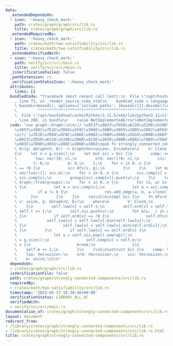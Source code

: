 ```yaml
---
data:
  _extendedDependsOn:
  - icon: ':heavy_check_mark:'
    path: crates/graph/graph/src/lib.rs
    title: crates/graph/graph/src/lib.rs
  _extendedRequiredBy:
  - icon: ':heavy_check_mark:'
    path: crates/math/two-satisfiability/src/lib.rs
    title: crates/math/two-satisfiability/src/lib.rs
  _extendedVerifiedWith:
  - icon: ':heavy_check_mark:'
    path: verify/scc/src/main.rs
    title: verify/scc/src/main.rs
  _isVerificationFailed: false
  _pathExtension: rs
  _verificationStatusIcon: ':heavy_check_mark:'
  attributes:
    links: []
  bundledCode: "Traceback (most recent call last):\n  File \"/opt/hostedtoolcache/Python/3.11.5/x64/lib/python3.11/site-packages/onlinejudge_verify/documentation/build.py\"\
    , line 71, in _render_source_code_stat\n    bundled_code = language.bundle(stat.path,\
    \ basedir=basedir, options={'include_paths': [basedir]}).decode()\n          \
    \         ^^^^^^^^^^^^^^^^^^^^^^^^^^^^^^^^^^^^^^^^^^^^^^^^^^^^^^^^^^^^^^^^^^^^^^^^^^^^^^^^^\n\
    \  File \"/opt/hostedtoolcache/Python/3.11.5/x64/lib/python3.11/site-packages/onlinejudge_verify/languages/rust.py\"\
    , line 288, in bundle\n    raise NotImplementedError\nNotImplementedError\n"
  code: "use graph::Graph;\n\n/// \u5F37\u9023\u7D50\u6210\u5206\u5206\u89E3\u3092\
    \u3057\u3001\u7E2E\u7D04\u5F8C\u306E\u30B0\u30E9\u30D5\u3092\u8FD4\u3059\u3002\
    \n/// \u7E2E\u7D04\u5F8C\u306E\u9802\u70B9\u306E\u5024\u306B\u306F\u3001\u5F37\
    \u9023\u7D50\u6210\u5206\u306B\u5C5E\u3059\u308B\u9802\u70B9\u756A\u53F7\u304C\
    \u683C\u7D0D\u3055\u308C\u308B\u3002\npub fn strongly_connected_components<V,\
    \ E>(g: &Graph<V, E>) -> Graph<Vec<usize>, E>\nwhere\n    V: Clone,\n    E: Clone,\n\
    {\n    let n = g.size();\n    let mut scc = Scc {\n        comp: vec![0; n],\n\
    \        low: vec![0; n],\n        ord: vec![!0; n],\n        vis: vec![],\n \
    \       t: 0,\n        m: 0,\n    };\n    for v in 0..n {\n        if scc.ord[v]\
    \ == !0 {\n            scc.dfs(v, g);\n        }\n    }\n    let mut groups =\
    \ vec![vec![]; scc.m];\n    for v in 0..n {\n        scc.comp[v] = scc.m - 1 -\
    \ scc.comp[v];\n        groups[scc.comp[v]].push(v);\n    }\n    let mut res =\
    \ Graph::from(groups);\n    for v in 0..n {\n        for (u, w) in g.out_edges(v)\
    \ {\n            let a = scc.comp[v];\n            let b = scc.comp[*u];\n   \
    \         if a != b {\n                res.add_edge(a, b, w.clone());\n      \
    \      }\n        }\n    }\n    res\n}\n\nimpl Scc {\n    fn dfs<V, E>(&mut self,\
    \ v: usize, g: &Graph<V, E>)\n    where\n        V: Clone,\n        E: Clone,\n\
    \    {\n        self.low[v] = self.t;\n        self.ord[v] = self.t;\n       \
    \ self.t += 1;\n        self.vis.push(v);\n        for &(u, _) in g.out_edges(v)\
    \ {\n            if self.ord[u] == !0 {\n                self.dfs(u, g);\n   \
    \             self.low[v] = self.low[v].min(self.low[u]);\n            } else\
    \ {\n                self.low[v] = self.low[v].min(self.ord[u]);\n           \
    \ }\n        }\n        if self.low[v] == self.ord[v] {\n            loop {\n\
    \                let u = self.vis.pop().unwrap();\n                self.ord[u]\
    \ = g.size();\n                self.comp[u] = self.m;\n                if u ==\
    \ v {\n                    break;\n                }\n            }\n        \
    \    self.m += 1;\n        }\n    }\n}\n\nstruct Scc {\n    comp: Vec<usize>,\n\
    \    low: Vec<usize>,\n    ord: Vec<usize>,\n    vis: Vec<usize>,\n    t: usize,\n\
    \    m: usize,\n}\n"
  dependsOn:
  - crates/graph/graph/src/lib.rs
  isVerificationFile: false
  path: crates/graph/strongly-connected-components/src/lib.rs
  requiredBy:
  - crates/math/two-satisfiability/src/lib.rs
  timestamp: '2023-05-17 16:30:46+09:00'
  verificationStatus: LIBRARY_ALL_AC
  verifiedWith:
  - verify/scc/src/main.rs
documentation_of: crates/graph/strongly-connected-components/src/lib.rs
layout: document
redirect_from:
- /library/crates/graph/strongly-connected-components/src/lib.rs
- /library/crates/graph/strongly-connected-components/src/lib.rs.html
title: crates/graph/strongly-connected-components/src/lib.rs
---
```

